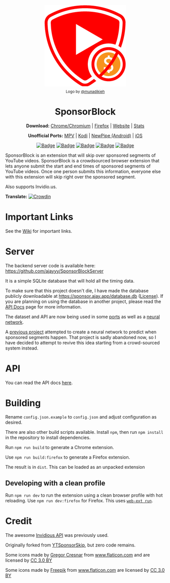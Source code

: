 <p align="center">
  <a href="https://sponsor.ajay.app"><img src="public/icons/LogoSponsorBlocker256px.png" alt="Logo"></img></a>
  
  <br/>
  <sub>Logo by <a href="https://github.com/munadikieh">@munadikieh</a></sub>
</p>

<h1 align="center">SponsorBlock</h1>

<p align="center">
  <b>Download:</b>
  <a href="https://chrome.google.com/webstore/detail/mnjggcdmjocbbbhaepdhchncahnbgone">Chrome/Chromium</a> |
  <a href="https://addons.mozilla.org/addon/sponsorblock/?src=external-github">Firefox</a> |
  <a href="https://sponsor.ajay.app">Website</a> |
  <a href="https://sponsor.ajay.app/stats">Stats</a>
</p>

<p align="center">
  <b>Unofficial Ports:</b>
  <a href="https://github.com/ajayyy/SponsorBlock/wiki/Unofficial-Ports#mpv-media-player">MPV</a> |
  <a href="https://github.com/ajayyy/SponsorBlock/wiki/Unofficial-Ports#kodi">Kodi</a> |
  <a href="https://github.com/ajayyy/SponsorBlock/wiki/Unofficial-Ports#android-newpipe">NewPipe (Android)</a> |
  <a href="https://github.com/ajayyy/SponsorBlock/wiki/Unofficial-Ports#ios">iOS</a>
</p>

<p align="center">
    <a href="https://addons.mozilla.org/addon/sponsorblock/?src=external-github"><img src="https://img.shields.io/amo/users/sponsorblock?label=Firefox%20Users" alt="Badge"></img></a>
    <a href="https://chrome.google.com/webstore/detail/mnjggcdmjocbbbhaepdhchncahnbgone"><img src="https://img.shields.io/chrome-web-store/users/mnjggcdmjocbbbhaepdhchncahnbgone?label=Chrome%20Users" alt="Badge"></img></a>
    <a href="https://sponsor.ajay.app/stats"><img src="https://img.shields.io/badge/dynamic/json?label=Sponsors%20Submitted&query=totalSubmissions&suffix=%20sponsors&url=http%3A%2F%2Fsponsor.ajay.app%2Fapi%2FgetTotalStats&color=darkred" alt="Badge"></img></a>
    <a href="https://sponsor.ajay.app/stats"><img src="https://img.shields.io/badge/dynamic/json?label=Contributing%20Users&query=userCount&url=http%3A%2F%2Fsponsor.ajay.app%2Fapi%2FgetTotalStats&color=darkblue" alt="Badge"></img></a>
    <a href="https://sponsor.ajay.app/stats"><img src="https://img.shields.io/badge/dynamic/json?label=Time%20Saved%20From%20Skips&query=daysSaved&url=http%3A%2F%2Fsponsor.ajay.app%2Fapi%2FgetDaysSavedFormatted&color=darkgreen&suffix=%20days" alt="Badge"></img></a>
</p>



SponsorBlock is an extension that will skip over sponsored segments of YouTube videos. SponsorBlock is a crowdsourced browser extension that lets anyone submit the start and end times of sponsored segments of YouTube videos. Once one person submits this information, everyone else with this extension will skip right over the sponsored segment.

Also supports Invidio.us.

**Translate:** [![Crowdin](https://badges.crowdin.net/sponsorblock/localized.svg)](https://crowdin.com/project/sponsorblock)

# Important Links

See the [Wiki](https://github.com/ajayyy/SponsorBlock/wiki) for important links.

# Server

The backend server code is available here: https://github.com/ajayyy/SponsorBlockServer

It is a simple SQLite database that will hold all the timing data.

To make sure that this project doesn't die, I have made the database publicly downloadable at https://sponsor.ajay.app/database.db ([License](https://github.com/ajayyy/SponsorBlock/wiki/Database-and-API-License)). If you are planning on using the database in another project, please read the [API Docs](https://github.com/ajayyy/SponsorBlock/wiki/API-Docs) page for more information.

The dataset and API are now being used in some [ports](https://github.com/ajayyy/SponsorBlock/wiki/Unofficial-Ports) as well as a [neural network](https://github.com/andrewzlee/NeuralBlock).

A [previous project](https://github.com/Sponsoff/sponsorship_remover) attempted to create a neural network to predict when sponsored segments happen. That project is sadly abandoned now, so I have decided to attempt to revive this idea starting from a crowd-sourced system instead.

# API

You can read the API docs [here](https://github.com/ajayyy/SponsorBlockServer#api-docs).

# Building

Rename `config.json.example` to `config.json` and adjust configuration as desired.

There are also other build scripts available. Install `npm`, then run `npm install` in the repository to install dependencies. 

Run `npm run build` to generate a Chrome extension.

Use `npm run build:firefox` to generate a Firefox extension.

The result is in `dist`. This can be loaded as an unpacked extension

## Developing with a clean profile

Run `npm run dev` to run the extension using a clean browser profile with hot reloading. Use `npm run dev:firefox` for Firefox. This uses [`web-ext run`](https://extensionworkshop.com/documentation/develop/web-ext-command-reference/#commands).

# Credit

The awesome [Invidious API](https://github.com/omarroth/invidious/wiki/API) was previously used.

Originally forked from [YTSponsorSkip](https://github.com/OfficialNoob/YTSponsorSkip), but zero code remains.

Some icons made by <a href="https://www.flaticon.com/authors/gregor-cresnar" title="Gregor Cresnar">Gregor Cresnar</a> from <a href="https://www.flaticon.com/" title="Flaticon">www.flaticon.com</a> and are licensed by <a href="http://creativecommons.org/licenses/by/3.0/" title="Creative Commons BY 3.0" target="_blank">CC 3.0 BY</a>

Some icons made by <a href="https://www.flaticon.com/authors/freepik" title="Freepik">Freepik</a> from <a href="https://www.flaticon.com/" title="Flaticon">www.flaticon.com</a> are licensed by <a href="http://creativecommons.org/licenses/by/3.0/" title="Creative Commons BY 3.0" target="_blank">CC 3.0 BY</a>
